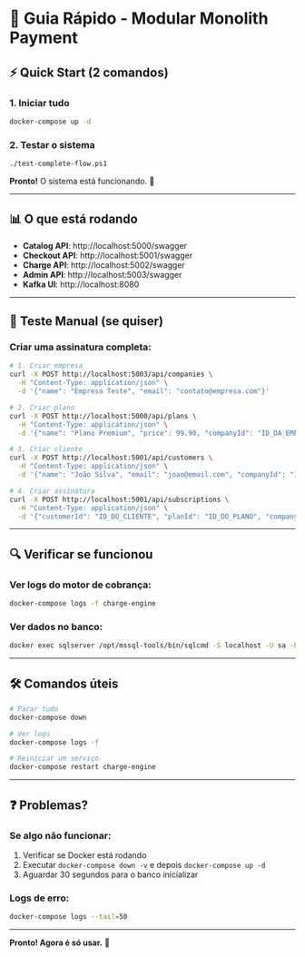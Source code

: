 # 🚀 Guia Rápido - Modular Monolith Payment

## ⚡ Quick Start (2 comandos)

### 1. Iniciar tudo
```bash
docker-compose up -d
```

### 2. Testar o sistema
```bash
./test-complete-flow.ps1
```

**Pronto!** O sistema está funcionando. 🎉

---

## 📊 O que está rodando

- **Catalog API**: http://localhost:5000/swagger
- **Checkout API**: http://localhost:5001/swagger  
- **Charge API**: http://localhost:5002/swagger
- **Admin API**: http://localhost:5003/swagger
- **Kafka UI**: http://localhost:8080

---

## 🧪 Teste Manual (se quiser)

### Criar uma assinatura completa:

```bash
# 1. Criar empresa
curl -X POST http://localhost:5003/api/companies \
  -H "Content-Type: application/json" \
  -d '{"name": "Empresa Teste", "email": "contato@empresa.com"}'

# 2. Criar plano
curl -X POST http://localhost:5000/api/plans \
  -H "Content-Type: application/json" \
  -d '{"name": "Plano Premium", "price": 99.90, "companyId": "ID_DA_EMPRESA"}'

# 3. Criar cliente
curl -X POST http://localhost:5001/api/customers \
  -H "Content-Type: application/json" \
  -d '{"name": "João Silva", "email": "joao@email.com", "companyId": "ID_DA_EMPRESA"}'

# 4. Criar assinatura
curl -X POST http://localhost:5001/api/subscriptions \
  -H "Content-Type: application/json" \
  -d '{"customerId": "ID_DO_CLIENTE", "planId": "ID_DO_PLANO", "companyId": "ID_DA_EMPRESA"}'
```

---

## 🔍 Verificar se funcionou

### Ver logs do motor de cobrança:
```bash
docker-compose logs -f charge-engine
```

### Ver dados no banco:
```bash
docker exec sqlserver /opt/mssql-tools/bin/sqlcmd -S localhost -U sa -P YourStrong@Passw0rd -d ModularMonolithDB -Q "SELECT * FROM Sales"
```

---

## 🛠️ Comandos úteis

```bash
# Parar tudo
docker-compose down

# Ver logs
docker-compose logs -f

# Reiniciar um serviço
docker-compose restart charge-engine
```

---

## ❓ Problemas?

### Se algo não funcionar:
1. Verificar se Docker está rodando
2. Executar `docker-compose down -v` e depois `docker-compose up -d`
3. Aguardar 30 segundos para o banco inicializar

### Logs de erro:
```bash
docker-compose logs --tail=50
```

---

**Pronto! Agora é só usar.** 🎯 